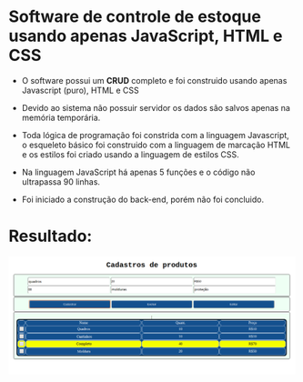 # Software de controle de estoque usando apenas JavaScript, HTML e CSS

- O software possui um **CRUD** completo e foi construido usando apenas Javascript (puro), HTML e CSS

- Devido ao sistema não possuir servidor os dados são salvos apenas na memória temporária.

- Toda lógica de programação foi constrida com a linguagem Javascript, o esqueleto básico foi construido com a linguagem de marcação HTML e os estilos foi criado usando a linguagem de estilos CSS.

- Na linguagem JavaScript há apenas 5 funções e o código não ultrapassa 90 linhas.

- Foi iniciado a construção do back-end, porém não foi concluido.

# Resultado: 
 
![Image of system](https://github.com/helenblopes/projeto/blob/main/Tela%20de%20Cadastro.png)
